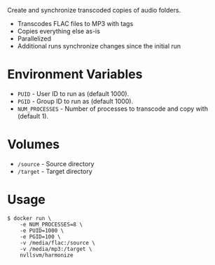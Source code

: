 Create and synchronize transcoded copies of audio folders.

* Transcodes FLAC files to MP3 with tags
* Copies everything else as-is
* Parallelized
* Additional runs synchronize changes since the initial run

# Environment Variables

- ``PUID`` - User ID to run as (default 1000).
- ``PGID`` - Group ID to run as (default 1000).
- ``NUM_PROCESSES`` - Number of processes to transcode and copy with (default 1).

# Volumes

- ``/source`` - Source directory
- ``/target`` - Target directory

# Usage

```
$ docker run \
    -e NUM_PROCESSES=8 \
    -e PUID=1000 \
    -e PGID=100 \
    -v /media/flac:/source \
    -v /media/mp3:/target \
    nvllsvm/harmonize
```

